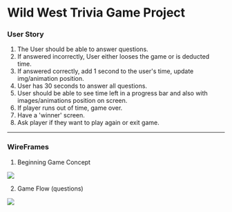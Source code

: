# Wild West Trivia Game Project


### User Story
1. The User should be able to answer questions.
2. If answered incorrectly, User either looses the game or is deducted time.
3. If answered correctly, add 1 second to the user's time, update img/animation position.
4. User has 30 seconds to answer all questions.
5. User should be able to see time left in a progress bar and also with images/animations position on screen.
6. If player runs out of time, game over. 
7. Have a 'winner' screen.
8. Ask player if they want to play again or exit game. 

__________


### WireFrames


1. Beginning Game Concept

![](game-project/game-project-wireframe1.jpg)


2. Game Flow (questions)

![](game-project/game-project-wireframe2.jpg)


































